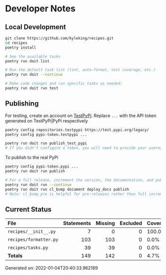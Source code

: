 # Developer Notes

## Local Development

```sh
git clone https://github.com/kyleking/recipes.git
cd recipes
poetry install

# See the available tasks
poetry run doit list

# Run the default task list (lint, auto-format, test coverage, etc.)
poetry run doit --continue

# Make code changes and run specific tasks as needed:
poetry run doit run test
```

## Publishing

For testing, create an account on [TestPyPi](https://test.pypi.org/legacy/). Replace `...` with the API token generated on TestPyPi|PyPi respectively

```sh
poetry config repositories.testpypi https://test.pypi.org/legacy/
poetry config pypi-token.testpypi ...

poetry run doit run publish_test_pypi
# If you didn't configure a token, you will need to provide your username and password to publish
```

To publish to the real PyPi

```sh
poetry config pypi-token.pypi ...
poetry run doit run publish

# For a full release, increment the version, the documentation, and publish
poetry run doit run --continue
poetry run doit run cl_bump document deploy_docs publish
# Note: cl_bump_pre is helpful for pre-releases rather than full increments
```

## Current Status

<!-- {cts} COVERAGE -->
| File                   |   Statements |   Missing |   Excluded | Coverage   |
|:-----------------------|-------------:|----------:|-----------:|:-----------|
| `recipes/__init__.py`  |            7 |         0 |          0 | 100.0%     |
| `recipes/formatter.py` |          103 |       103 |          0 | 0.0%       |
| `recipes/tasks.py`     |           39 |        39 |          0 | 0.0%       |
| **Totals**             |          149 |       142 |          0 | 4.7%       |

Generated on: 2022-01-04T20:40:33.962189
<!-- {cte} -->
